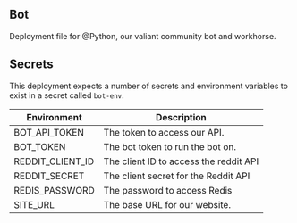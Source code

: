 ## Bot

Deployment file for @Python, our valiant community bot and workhorse.

## Secrets
This deployment expects a number of secrets and environment variables to exist in a secret called `bot-env`.


| Environment           | Description                               |
|-----------------------|-------------------------------------------|
| BOT_API_TOKEN         | The token to access our API.              |
| BOT_TOKEN             | The bot token to run the bot on.          |
| REDDIT_CLIENT_ID      | The client ID to access the reddit API    |
| REDDIT_SECRET         | The client secret for the Reddit API      |
| REDIS_PASSWORD        | The password to access Redis              |
| SITE_URL              | The base URL for our website.             |
